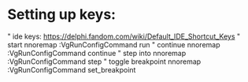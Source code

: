 # Setting up keys:





" ide keys: https://delphi.fandom.com/wiki/Default_IDE_Shortcut_Keys
" start
nnoremap <F9> :VgRunConfigCommand run<cr>
" continue
nnoremap <F8> :VgRunConfigCommand continue<cr>
" step into
nnoremap <F7> :VgRunConfigCommand step<cr>
" toggle breakpoint
nnoremap <F5> :VgRunConfigCommand set_breakpoint<cr>

